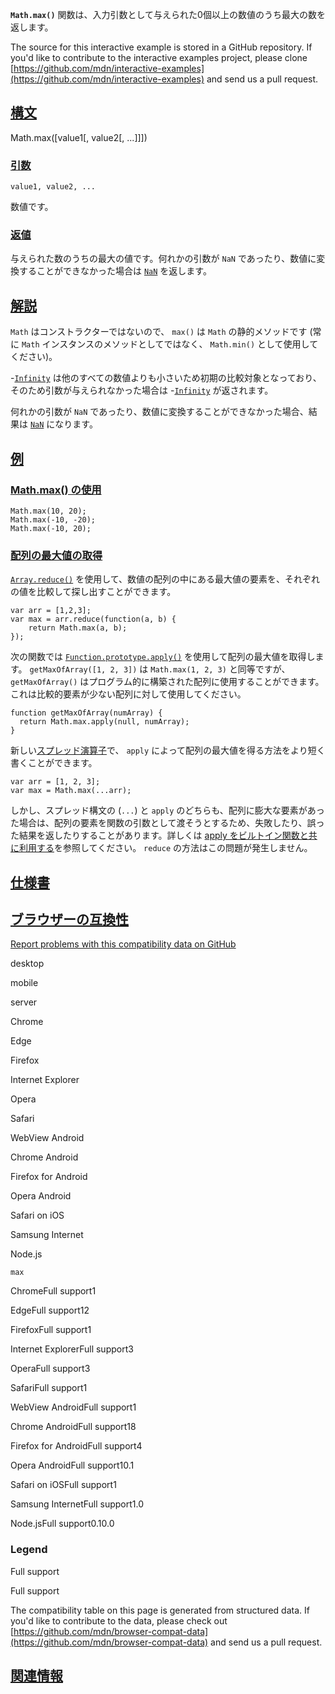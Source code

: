 **`Math.max()`** 関数は、入力引数として与えられた0個以上の数値のうち最大の数を返します。

The source for this interactive example is stored in a GitHub repository. If you'd like to contribute to the interactive examples project, please clone [https://github.com/mdn/interactive-examples](https://github.com/mdn/interactive-examples) and send us a pull request.

## [構文](https://developer.mozilla.org/ja/docs/Web/JavaScript/Reference/Global_Objects/Math/max#syntax "Permalink to 構文")

Math.max(\[value1\[, value2\[, ...\]\]\])

### [引数](https://developer.mozilla.org/ja/docs/Web/JavaScript/Reference/Global_Objects/Math/max#parameters "Permalink to 引数")

`value1, value2, ...`

数値です。

### [返値](https://developer.mozilla.org/ja/docs/Web/JavaScript/Reference/Global_Objects/Math/max#return_value "Permalink to 返値")

与えられた数のうちの最大の値です。何れかの引数が `NaN` であったり、数値に変換することができなかった場合は [`NaN`](https://developer.mozilla.org/ja/docs/Web/JavaScript/Reference/Global_Objects/NaN) を返します。

## [解説](https://developer.mozilla.org/ja/docs/Web/JavaScript/Reference/Global_Objects/Math/max#description "Permalink to 解説")

`Math` はコンストラクターではないので、 `max()` は `Math` の静的メソッドです (常に `Math` インスタンスのメソッドとしてではなく、 `Math.min()` として使用してください)。

\-[`Infinity`](https://developer.mozilla.org/ja/docs/Web/JavaScript/Reference/Global_Objects/Infinity) は他のすべての数値よりも小さいため初期の比較対象となっており、そのため引数が与えられなかった場合は -[`Infinity`](https://developer.mozilla.org/ja/docs/Web/JavaScript/Reference/Global_Objects/Infinity) が返されます。

何れかの引数が `NaN` であったり、数値に変換することができなかった場合、結果は [`NaN`](https://developer.mozilla.org/ja/docs/Web/JavaScript/Reference/Global_Objects/NaN) になります。

## [例](https://developer.mozilla.org/ja/docs/Web/JavaScript/Reference/Global_Objects/Math/max#examples "Permalink to 例")

### [Math.max() の使用](https://developer.mozilla.org/ja/docs/Web/JavaScript/Reference/Global_Objects/Math/max#using_math.max "Permalink to Math.max() の使用")

```
Math.max(10, 20);
Math.max(-10, -20);
Math.max(-10, 20);
```

### [配列の最大値の取得](https://developer.mozilla.org/ja/docs/Web/JavaScript/Reference/Global_Objects/Math/max#getting_the_maximum_element_of_an_array "Permalink to 配列の最大値の取得")

[`Array.reduce()`](https://developer.mozilla.org/ja/docs/Web/JavaScript/Reference/Global_Objects/Array/reduce) を使用して、数値の配列の中にある最大値の要素を、それぞれの値を比較して探し出すことができます。

```
var arr = [1,2,3];
var max = arr.reduce(function(a, b) {
    return Math.max(a, b);
});
```

次の関数では [`Function.prototype.apply()`](https://developer.mozilla.org/ja/docs/Web/JavaScript/Reference/Global_Objects/Function/apply) を使用して配列の最大値を取得します。 `getMaxOfArray([1, 2, 3])` は `Math.max(1, 2, 3)` と同等ですが、 `getMaxOfArray()` はプログラム的に構築された配列に使用することができます。これは比較的要素が少ない配列に対して使用してください。

```
function getMaxOfArray(numArray) {
  return Math.max.apply(null, numArray);
}
```

新しい[スプレッド演算子](https://developer.mozilla.org/ja/docs/Web/JavaScript/Reference/Operators/Spread_syntax)で、 `apply` によって配列の最大値を得る方法をより短く書くことができます。

```
var arr = [1, 2, 3];
var max = Math.max(...arr);
```

しかし、スプレッド構文の (`...`) と `apply` のどちらも、配列に膨大な要素があった場合は、配列の要素を関数の引数として渡そうとするため、失敗したり、誤った結果を返したりすることがあります。詳しくは [apply をビルトイン関数と共に利用する](https://developer.mozilla.org/ja/docs/Web/JavaScript/Reference/Global_Objects/Function/apply#using_apply_and_built-in_functions)を参照してください。 `reduce` の方法はこの問題が発生しません。

## [仕様書](https://developer.mozilla.org/ja/docs/Web/JavaScript/Reference/Global_Objects/Math/max#specifications "Permalink to 仕様書")

## [ブラウザーの互換性](https://developer.mozilla.org/ja/docs/Web/JavaScript/Reference/Global_Objects/Math/max#browser_compatibility "Permalink to ブラウザーの互換性")

[Report problems with this compatibility data on GitHub](https://github.com/mdn/browser-compat-data/issues/new?body=%3C%21--+Tips%3A+where+applicable%2C+specify+browser+name%2C+browser+version%2C+and+mobile+operating+system+version+--%3E%0A%0A%23%23%23%23+What+information+was+incorrect%2C+unhelpful%2C+or+incomplete%3F%0A%0A%23%23%23%23+What+did+you+expect+to+see%3F%0A%0A%23%23%23%23+Did+you+test+this%3F+If+so%2C+how%3F%0A%0A%0A%3C%21--+Do+not+make+changes+below+this+line+--%3E%0A%3Cdetails%3E%0A%3Csummary%3EMDN+page+report+details%3C%2Fsummary%3E%0A%0A*+Query%3A+%60javascript.builtins.Math.max%60%0A*+MDN+URL%3A+https%3A%2F%2Fdeveloper.mozilla.org%2Fja%2Fdocs%2FWeb%2FJavaScript%2FReference%2FGlobal_Objects%2FMath%2Fmax%0A*+Report+started%3A+2021-04-12T13%3A24%3A13.938Z%0A%0A%3C%2Fdetails%3E&title=javascript.builtins.Math.max+-+%3CPUT+TITLE+HERE%3E "Report an issue with this compatibility data")

desktop

mobile

server

Chrome

Edge

Firefox

Internet Explorer

Opera

Safari

WebView Android

Chrome Android

Firefox for Android

Opera Android

Safari on iOS

Samsung Internet

Node.js

`max`

ChromeFull support1

EdgeFull support12

FirefoxFull support1

Internet ExplorerFull support3

OperaFull support3

SafariFull support1

WebView AndroidFull support1

Chrome AndroidFull support18

Firefox for AndroidFull support4

Opera AndroidFull support10.1

Safari on iOSFull support1

Samsung InternetFull support1.0

Node.jsFull support0.10.0

### Legend

Full support

Full support

The compatibility table on this page is generated from structured data. If you'd like to contribute to the data, please check out [https://github.com/mdn/browser-compat-data](https://github.com/mdn/browser-compat-data) and send us a pull request.

## [関連情報](https://developer.mozilla.org/ja/docs/Web/JavaScript/Reference/Global_Objects/Math/max#see_also "Permalink to 関連情報")
